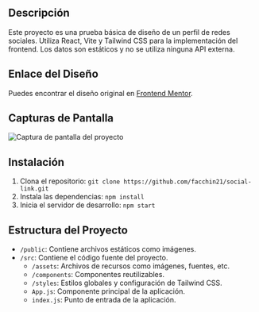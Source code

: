 ## Descripción
Este proyecto es una prueba básica de diseño de un perfil de redes sociales. Utiliza React, Vite y Tailwind CSS para la implementación del frontend. Los datos son estáticos y no se utiliza ninguna API externa.

## Enlace del Diseño
Puedes encontrar el diseño original en [Frontend Mentor](https://www.frontendmentor.io/challenges/social-links-profile-UG32l9m6dQ/hub).

## Capturas de Pantalla
![Captura de pantalla del proyecto](https://github.com/facchin21/social-link/assets/130471266/59f2e3f8-cabd-42cb-b16b-300096b25dab)

## Instalación
1. Clona el repositorio: `git clone https://github.com/facchin21/social-link.git`
2. Instala las dependencias: `npm install`
3. Inicia el servidor de desarrollo: `npm start`

## Estructura del Proyecto
- `/public`: Contiene archivos estáticos como imágenes.
- `/src`: Contiene el código fuente del proyecto.
  - `/assets`: Archivos de recursos como imágenes, fuentes, etc.
  - `/components`: Componentes reutilizables.
  - `/styles`: Estilos globales y configuración de Tailwind CSS.
  - `App.js`: Componente principal de la aplicación.
  - `index.js`: Punto de entrada de la aplicación.
